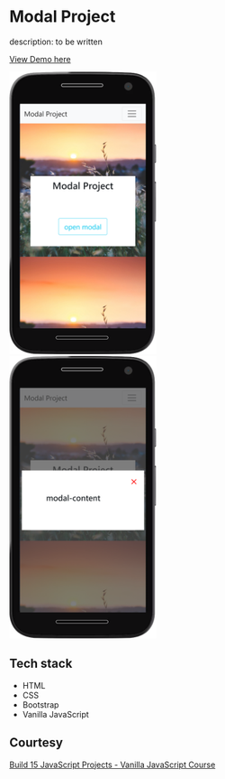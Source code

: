 # Modal Project

description: to be written

[View Demo here](https://madhuri-chitikela.github.io/modal-project/)

<img src="docs\modal-preview.png" height="500" />
<img src="docs\modal-preview-1.png" height="500" />

## Tech stack

- HTML
- CSS
- Bootstrap
- Vanilla JavaScript

## Courtesy

[Build 15 JavaScript Projects - Vanilla JavaScript Course](https://www.youtube.com/watch?v=3PHXvlpOkf4)
